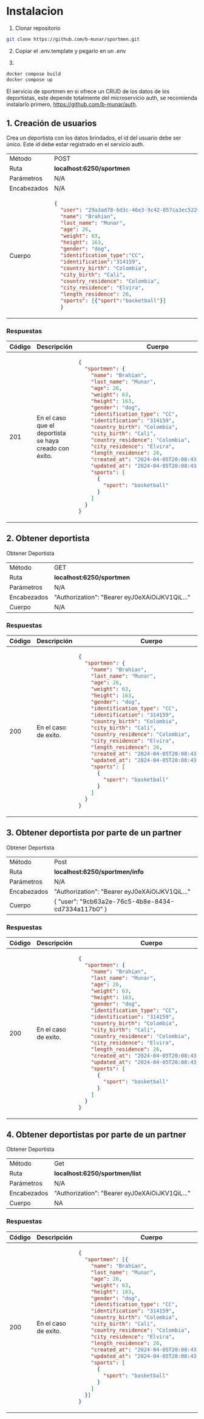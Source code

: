 # Instalacion

1. Clonar repositorio

```bash
git clone https://github.com/b-munar/sportmen.git
```

2. Copiar el .env.template y pegarlo en un .env

3. 

```bash
docker compose build
docker compose up
```


El servicio de sportmen en si ofrece un CRUD de los datos de los deportistas, este depende totalmente del microservicio auth, se recomienda instalarlo primero, https://github.com/b-munar/auth.

## 1. Creación de usuarios

Crea un deportista con los datos brindados, el id del usuario debe ser único. Este id debe estar registrado en el servicio auth.

<table>
<tr>
<td> Método </td>
<td> POST </td>
</tr>
<tr>
<td> Ruta </td>
<td> <strong>localhost:6250/sportmen</strong> </td>
</tr>
<tr>
<td> Parámetros </td>
<td> N/A </td>
</tr>
<tr>
<td> Encabezados </td>
<td>N/A</td>
</tr>
<tr>
<td> Cuerpo </td>
<td>

```json
{
  "user": "29a3ad78-6d3c-46e3-9c42-857ca3ec5220",
  "name": "Brahian",
  "last_name": "Munar",
  "age": 26,
  "weight": 63,
  "height": 163,
  "gender": "dog",
  "identification_type":"CC",
  "identification":"314159",
  "country_birth": "Colombia",
  "city_birth": "Cali",
  "country_residence": "Colombia",
  "city_residence": "Elvira",
  "length_residence": 26,
  "sports": [{"sport":"basketball"}]
  }
```
</td>
</tr>
</table>

### Respuestas

<table>
<tr>
<th> Código </th>
<th> Descripción </th>
<th> Cuerpo </th>
</tr>
<tbody>
<td> 201 </td>
<td>En el caso que el deportista se haya creado con éxito.</td>
<td>

```json
{
  "sportmen": {
    "name": "Brahian",
    "last_name": "Munar",
    "age": 26,
    "weight": 63,
    "height": 163,
    "gender": "dog",
    "identification_type": "CC",
    "identification": "314159",
    "country_birth": "Colombia",
    "city_birth": "Cali",
    "country_residence": "Colombia",
    "city_residence": "Elvira",
    "length_residence": 26,
    "created_at": "2024-04-05T20:08:43.807690403Z",
    "updated_at": "2024-04-05T20:08:43.807690403Z",
    "sports": [
      {
        "sport": "basketball"
      }
    ]
  }
}
```
</td>
</tr>
</tbody>
</table>


## 2. Obtener deportista

Obtener Deportista
<table>
<tr>
<td> Método </td>
<td> GET </td>
</tr>
<tr>
<td> Ruta </td>
<td> <strong>localhost:6250/sportmen</strong> </td>
</tr>
<tr>
<td> Parámetros </td>
<td> N/A </td>
</tr>
<tr>
<td> Encabezados </td>
<td>
 "Authorization": "Bearer eyJ0eXAiOiJKV1QiL..."
</td>
</tr>
<tr>
<td> Cuerpo </td>
<td>
N/A
</td>
</tr>
</table>

### Respuestas

<table>
<tr>
<th> Código </th>
<th> Descripción </th>
<th> Cuerpo </th>
</tr>
<tbody>
<td> 200 </td>
<td>En el caso de exito.</td>
<td>

```json
{
  "sportmen": {
    "name": "Brahian",
    "last_name": "Munar",
    "age": 26,
    "weight": 63,
    "height": 163,
    "gender": "dog",
    "identification_type": "CC",
    "identification": "314159",
    "country_birth": "Colombia",
    "city_birth": "Cali",
    "country_residence": "Colombia",
    "city_residence": "Elvira",
    "length_residence": 26,
    "created_at": "2024-04-05T20:08:43.80769Z",
    "updated_at": "2024-04-05T20:08:43.80769Z",
    "sports": [
      {
        "sport": "basketball"
      }
    ]
  }
}
```
</td>
</table>

## 3. Obtener deportista por parte de un partner

Obtener Deportista
<table>
<tr>
<td> Método </td>
<td> Post </td>
</tr>
<tr>
<td> Ruta </td>
<td> <strong>localhost:6250/sportmen/info</strong> </td>
</tr>
<tr>
<td> Parámetros </td>
<td> N/A </td>
</tr>
<tr>
<td> Encabezados </td>
<td>
 "Authorization": "Bearer eyJ0eXAiOiJKV1QiL..."
</td>
</tr>
<tr>
<td> Cuerpo </td>
<td>
{
  "user": "9cb63a2e-76c5-4b8e-8434-cd7334a117b0"
  }
</td>
</tr>
</table>

### Respuestas

<table>
<tr>
<th> Código </th>
<th> Descripción </th>
<th> Cuerpo </th>
</tr>
<tbody>
<td> 200 </td>
<td>En el caso de exito.</td>
<td>

```json
{
  "sportmen": {
    "name": "Brahian",
    "last_name": "Munar",
    "age": 26,
    "weight": 63,
    "height": 163,
    "gender": "dog",
    "identification_type": "CC",
    "identification": "314159",
    "country_birth": "Colombia",
    "city_birth": "Cali",
    "country_residence": "Colombia",
    "city_residence": "Elvira",
    "length_residence": 26,
    "created_at": "2024-04-05T20:08:43.80769Z",
    "updated_at": "2024-04-05T20:08:43.80769Z",
    "sports": [
      {
        "sport": "basketball"
      }
    ]
  }
}
```
</td>
</table>

## 4. Obtener deportistas por parte de un partner

Obtener Deportista
<table>
<tr>
<td> Método </td>
<td> Get </td>
</tr>
<tr>
<td> Ruta </td>
<td> <strong>localhost:6250/sportmen/list</strong> </td>
</tr>
<tr>
<td> Parámetros </td>
<td> N/A </td>
</tr>
<tr>
<td> Encabezados </td>
<td>
 "Authorization": "Bearer eyJ0eXAiOiJKV1QiL..."
</td>
</tr>
<tr>
<td> Cuerpo </td>
<td>
NA
</td>
</tr>
</table>

### Respuestas

<table>
<tr>
<th> Código </th>
<th> Descripción </th>
<th> Cuerpo </th>
</tr>
<tbody>
<td> 200 </td>
<td>En el caso de exito.</td>
<td>

```json
{
  "sportmen": [{
    "name": "Brahian",
    "last_name": "Munar",
    "age": 26,
    "weight": 63,
    "height": 163,
    "gender": "dog",
    "identification_type": "CC",
    "identification": "314159",
    "country_birth": "Colombia",
    "city_birth": "Cali",
    "country_residence": "Colombia",
    "city_residence": "Elvira",
    "length_residence": 26,
    "created_at": "2024-04-05T20:08:43.80769Z",
    "updated_at": "2024-04-05T20:08:43.80769Z",
    "sports": [
      {
        "sport": "basketball"
      }
    ]
  }]
}
```
</td>
</table>